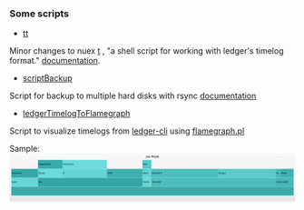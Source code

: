 ### Some scripts 

+ [tt](bash/tt)

Minor changes to nuex    [t](https://github.com/nuex/t) ,  "a shell script for working with ledger's timelog format." [documentation](bash/ttDocu.md).

+ [scriptBackup](bash/scriptBackup)

Script for backup to multiple hard disks with rsync [documentation](bash/scriptBackupDocu.md)

+ [ledgerTimelogToFlamegraph](bash/ledgerTimelogToFlamegraph)

Script to visualize timelogs from [ledger-cli](https://github.com/ledger/ledger) using [flamegraph.pl]( 
https://github.com/brendangregg/FlameGraph/blob/master/flamegraph.pl)


Sample: ![test.svg](test.svg)
